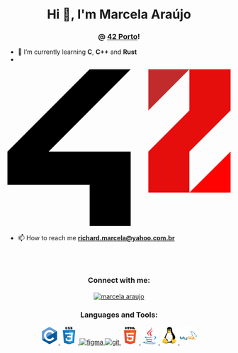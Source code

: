 <h1 align="center">Hi 👋, I'm Marcela Araújo</h1>
<h3 align="center">@ <a href="https://www.42porto.com/">42 Porto</a>!</h3>

- 🌱 I’m currently learning **C**, **C++** and **Rust**
-
<svg xmlns:dc="http://purl.org/dc/elements/1.1/" xmlns:cc="http://creativecommons.org/ns#" xmlns:rdf="http://www.w3.org/1999/02/22-rdf-syntax-ns#" xmlns:svg="http://www.w3.org/2000/svg" xmlns="http://www.w3.org/2000/svg" xmlns:sodipodi="http://sodipodi.sourceforge.net/DTD/sodipodi-0.dtd" xmlns:inkscape="http://www.inkscape.org/namespaces/inkscape" version="1.1" id="Calque_1" x="0px" y="0px" viewBox="0 0 137.6 96.599998" enable-background="new 0 0 595.3 841.9" xml:space="preserve" inkscape:version="0.48.2 r9819" width="100%" height="100%" sodipodi:docname="42_logo.svg"><metadata id="metadata17"><rdf:RDF><cc:Work rdf:about=""><dc:format>image/svg+xml</dc:format><dc:type rdf:resource="http://purl.org/dc/dcmitype/StillImage"/></cc:Work></rdf:RDF></metadata><defs id="defs15"/><sodipodi:namedview pagecolor="#ffffff" bordercolor="#666666" borderopacity="1" objecttolerance="10" gridtolerance="10" guidetolerance="10" inkscape:pageopacity="0" inkscape:pageshadow="2" inkscape:window-width="1060" inkscape:window-height="811" id="namedview13" showgrid="false" fit-margin-top="0" fit-margin-left="0" fit-margin-right="0" fit-margin-bottom="0" inkscape:zoom="0.39642998" inkscape:cx="68.450005" inkscape:cy="48.350011" inkscape:window-x="670" inkscape:window-y="233" inkscape:window-maximized="0" inkscape:current-layer="Calque_1"/>
<g id="g3" transform="translate(-229.2,-372.70002)">
	<polygon points="229.2,443.9 279.9,443.9 279.9,469.3 305.2,469.3 305.2,423.4 254.6,423.4 305.2,372.7 279.9,372.7 229.2,423.4 " id="polygon5" style="fill:#f;"/>
	<polygon points="316.1,398.1 341.4,372.7 316.1,372.7 " id="polygon7" style="fill:#c12b2b;"/>
	<polygon points="341.4,398.1 316.1,423.4 316.1,448.7 341.4,448.7 341.4,423.4 366.8,398.1 366.8,372.7 341.4,372.7 " id="polygon9" style="fill:#e60d0d;"/>
	<polygon points="366.8,423.4 341.4,448.7 366.8,448.7 " id="polygon11" style="fill:#ff0202;"/>
</g>
</svg>

- 📫 How to reach me **richard.marcela@yahoo.com.br**

<br><br>
<h3 align="center">Connect with me:</h3>
<p align="center">
<a href="https://www.linkedin.com/in/marcela-araujo-1696ba247/" target="blank"><img align="center" src="https://raw.githubusercontent.com/rahuldkjain/github-profile-readme-generator/master/src/images/icons/Social/linked-in-alt.svg" alt="marcela araujo" height="30" width="40" /></a>
</p>

<h3 align="center">Languages and Tools:</h3>
<p align="center"> <a href="https://www.cprogramming.com/" target="_blank" rel="noreferrer"> <img src="https://raw.githubusercontent.com/devicons/devicon/master/icons/c/c-original.svg" alt="c" width="40" height="40"/> </a> <a href="https://www.w3schools.com/css/" target="_blank" rel="noreferrer"> <img src="https://raw.githubusercontent.com/devicons/devicon/master/icons/css3/css3-original-wordmark.svg" alt="css3" width="40" height="40"/> </a> <a href="https://www.figma.com/" target="_blank" rel="noreferrer"> <img src="https://www.vectorlogo.zone/logos/figma/figma-icon.svg" alt="figma" width="40" height="40"/> </a> <a href="https://git-scm.com/" target="_blank" rel="noreferrer"> <img src="https://www.vectorlogo.zone/logos/git-scm/git-scm-icon.svg" alt="git" width="40" height="40"/> </a> <a href="https://www.w3.org/html/" target="_blank" rel="noreferrer"> <img src="https://raw.githubusercontent.com/devicons/devicon/master/icons/html5/html5-original-wordmark.svg" alt="html5" width="40" height="40"/> </a> <a href="https://www.java.com" target="_blank" rel="noreferrer"> <img src="https://raw.githubusercontent.com/devicons/devicon/master/icons/java/java-original.svg" alt="java" width="40" height="40"/> </a> <a href="https://www.linux.org/" target="_blank" rel="noreferrer"> <img src="https://raw.githubusercontent.com/devicons/devicon/master/icons/linux/linux-original.svg" alt="linux" width="40" height="40"/> </a> <a href="https://www.mysql.com/" target="_blank" rel="noreferrer"> <img src="https://raw.githubusercontent.com/devicons/devicon/master/icons/mysql/mysql-original-wordmark.svg" alt="mysql" width="40" height="40"/> </a> </p>
